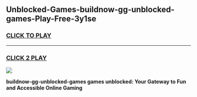 
## Unblocked-Games-buildnow-gg-unblocked-games-Play-Free-3y1se
<h3>
<a href="https://premium76.site?title=buildnow-gg-unblocked-games&ref=20M">CLICK TO PLAY</a></h3>
<hr>

<h3>
<a href="https://premium76.site?title=buildnow-gg-unblocked-games&ref=20M">CLICK 2 PLAY</a>
  
</h3>

<a href="https://premium76.site?title=buildnow-gg-unblocked-games&ref=19M"><img src="https://clearcache.store/games.png"></a>


**buildnow-gg-unblocked-games games unblocked: Your Gateway to Fun and Accessible Online Gaming**
